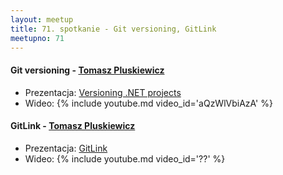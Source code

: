 ```yaml
---
layout: meetup
title: 71. spotkanie - Git versioning, GitLink
meetupno: 71
---
```


#### Git versioning  - [Tomasz Pluskiewicz](http://t-code.pl)
* Prezentacja: [Versioning .NET projects](http://git-versioning.t-code.pl)
* Wideo: {% include youtube.md video_id='aQzWlVbiAzA' %}

#### GitLink - [Tomasz Pluskiewicz](http://t-code.pl)
* Prezentacja: [GitLink](https://http://gitlink.t-code.pl/)
* Wideo:  {% include youtube.md video_id='??' %}
